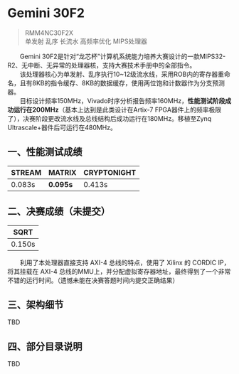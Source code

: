 # Gemini 30F2
> RMM4NC30F2X  
> 单发射 乱序 长流水 高频率优化 MIPS处理器  

&emsp;&emsp;Gemini 30F2是针对“龙芯杯”计算机系统能力培养大赛设计的一款MIPS32-R2、无中断、无异常的处理器核，支持大赛技术手册中的全部指令。  
&emsp;&emsp;该处理器核心为单发射、乱序执行10~12级流水线，采用ROB内的寄存器重命名，且有8KB的指令缓存、8KB的数据缓存，使用两位饱和计数器作为分支预测器。  
&emsp;&emsp;目标设计频率150MHz，Vivado时序分析报告频率160MHz，**性能测试阶段成功运行在200MHz**（基本上达到是此类设计在Artix-7 FPGA器件上的频率极限了），决赛阶段更改流水线及总线结构后成功运行在180MHz。移植至Zynq Ultrascale+器件后可运行在480MHz。

## 一、性能测试成绩
|STREAM|MATRIX|CRYPTONIGHT|
|--|--|--|
| 0.083s | **0.095s** | 0.413s |


## 二、决赛成绩（未提交）
|SQRT|
|--|
| 0.150s |

&emsp;&emsp;利用了本处理器直接支持 AXI-4 总线的特点，使用了 Xilinx 的 CORDIC IP，将其挂载在 AXI-4 总线的MMU上，并分配虚拟寄存器地址，最终得到了一个非常不错的运行时间。（遗憾未能在决赛答题时间内提交正确结果）

## 三、架构细节

TBD

## 四、部分目录说明

TBD
